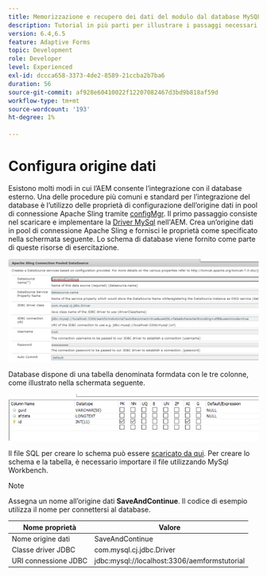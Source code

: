 ```yaml
---
title: Memorizzazione e recupero dei dati del modulo dal database MySQL - Configura origine dati
description: Tutorial in più parti per illustrare i passaggi necessari per l’archiviazione e il recupero dei dati del modulo
version: 6.4,6.5
feature: Adaptive Forms
topic: Development
role: Developer
level: Experienced
exl-id: dccca658-3373-4de2-8589-21ccba2b7ba6
duration: 56
source-git-commit: af928e60410022f12207082467d3bd9b818af59d
workflow-type: tm+mt
source-wordcount: '193'
ht-degree: 1%

---
```


# Configura origine dati

Esistono molti modi in cui l’AEM consente l’integrazione con il database esterno. Una delle procedure più comuni e standard per l’integrazione del database è l’utilizzo delle proprietà di configurazione dell’origine dati in pool di connessione Apache Sling tramite [configMgr](http://localhost:4502/system/console/configMgr).
Il primo passaggio consiste nel scaricare e implementare la [Driver MySql](https://mvnrepository.com/artifact/mysql/mysql-connector-java) nell&#39;AEM.
Crea un’origine dati in pool di connessione Apache Sling e fornisci le proprietà come specificato nella schermata seguente. Lo schema di database viene fornito come parte di queste risorse di esercitazione.

![data-source](assets/save-continue.PNG)

Database dispone di una tabella denominata formdata con le tre colonne, come illustrato nella schermata seguente.

![database](assets/data-base-tables.PNG)

Il file SQL per creare lo schema può essere [scaricato da qui](assets/form-data-db.sql). Per creare lo schema e la tabella, è necessario importare il file utilizzando MySql Workbench.

>[!NOTE]
>Assegna un nome all’origine dati **SaveAndContinue**. Il codice di esempio utilizza il nome per connettersi al database.

| Nome proprietà | Valore |
| ------------------------|---------------------------------------|
| Nome origine dati | SaveAndContinue |
| Classe driver JDBC | com.mysql.cj.jdbc.Driver |
| URI connessione JDBC | jdbc:mysql://localhost:3306/aemformstutorial |
